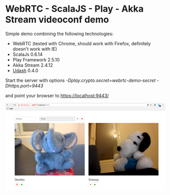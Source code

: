 # WebRTC - ScalaJS - Play - Akka Stream videoconf demo

Simple demo combining the following technologies:
- WebRTC (tested with Chrome, should work with Firefox, definitely doesn't work with IE)
- ScalaJs 0.6.14
- Play Framework 2.5.10
- Akka Stream 2.4.12
- [Udash](http://udash.io/) 0.4.0

Start the server with options *-Dplay.crypto.secret=webrtc-demo-secret -Dhttps.port=9443*

and point your browser to [https://localhost:9443/](https://localhost:9443/)

![Image](./webrtc.png)